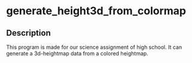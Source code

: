 # generate_height3d_from_colormap

## Description

This program is made for our science assignment of high school. It can generate a 3d-heightmap data from a colored heightmap.
